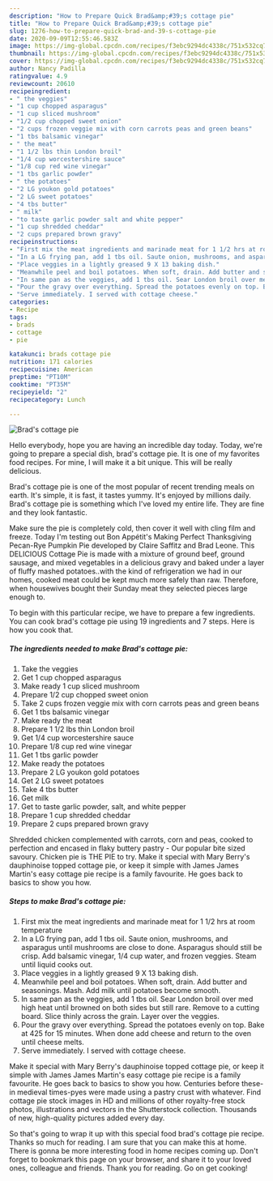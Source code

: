 ```yaml
---
description: "How to Prepare Quick Brad&amp;#39;s cottage pie"
title: "How to Prepare Quick Brad&amp;#39;s cottage pie"
slug: 1276-how-to-prepare-quick-brad-and-39-s-cottage-pie
date: 2020-09-09T12:55:46.583Z
image: https://img-global.cpcdn.com/recipes/f3ebc9294dc4338c/751x532cq70/brads-cottage-pie-recipe-main-photo.jpg
thumbnail: https://img-global.cpcdn.com/recipes/f3ebc9294dc4338c/751x532cq70/brads-cottage-pie-recipe-main-photo.jpg
cover: https://img-global.cpcdn.com/recipes/f3ebc9294dc4338c/751x532cq70/brads-cottage-pie-recipe-main-photo.jpg
author: Nancy Padilla
ratingvalue: 4.9
reviewcount: 20610
recipeingredient:
- " the veggies"
- "1 cup chopped asparagus"
- "1 cup sliced mushroom"
- "1/2 cup chopped sweet onion"
- "2 cups frozen veggie mix with corn carrots peas and green beans"
- "1 tbs balsamic vinegar"
- " the meat"
- "1 1/2 lbs thin London broil"
- "1/4 cup worcestershire sauce"
- "1/8 cup red wine vinegar"
- "1 tbs garlic powder"
- " the potatoes"
- "2 LG youkon gold potatoes"
- "2 LG sweet potatoes"
- "4 tbs butter"
- " milk"
- "to taste garlic powder salt and white pepper"
- "1 cup shredded cheddar"
- "2 cups prepared brown gravy"
recipeinstructions:
- "First mix the meat ingredients and marinade meat for 1 1/2 hrs at room temperature"
- "In a LG frying pan, add 1 tbs oil. Saute onion, mushrooms, and asparagus until mushrooms are close to done. Asparagus should still be crisp. Add balsamic vinegar, 1/4 cup water, and frozen veggies. Steam until liquid cooks out."
- "Place veggies in a lightly greased 9 X 13 baking dish."
- "Meanwhile peel and boil potatoes. When soft, drain. Add butter and seasonings. Mash. Add milk until potatoes become smooth."
- "In same pan as the veggies, add 1 tbs oil. Sear London broil over med high heat until browned on both sides but still rare. Remove to a cutting board. Slice thinly across the grain. Layer over the veggies."
- "Pour the gravy over everything. Spread the potatoes evenly on top. Bake at 425 for 15 minutes. When done add cheese and return to the oven until cheese melts."
- "Serve immediately. I served with cottage cheese."
categories:
- Recipe
tags:
- brads
- cottage
- pie

katakunci: brads cottage pie 
nutrition: 171 calories
recipecuisine: American
preptime: "PT10M"
cooktime: "PT35M"
recipeyield: "2"
recipecategory: Lunch

---
```



![Brad&#39;s cottage pie](https://img-global.cpcdn.com/recipes/f3ebc9294dc4338c/751x532cq70/brads-cottage-pie-recipe-main-photo.jpg)

Hello everybody, hope you are having an incredible day today. Today, we're going to prepare a special dish, brad&#39;s cottage pie. It is one of my favorites food recipes. For mine, I will make it a bit unique. This will be really delicious.

Brad&#39;s cottage pie is one of the most popular of recent trending meals on earth. It's simple, it is fast, it tastes yummy. It's enjoyed by millions daily. Brad&#39;s cottage pie is something which I've loved my entire life. They are fine and they look fantastic.

Make sure the pie is completely cold, then cover it well with cling film and freeze. Today I&#39;m testing out Bon Appétit&#39;s Making Perfect Thanksgiving Pecan-Rye Pumpkin Pie developed by Claire Saffitz and Brad Leone. This DELICIOUS Cottage Pie is made with a mixture of ground beef, ground sausage, and mixed vegetables in a delicious gravy and baked under a layer of fluffy mashed potatoes..with the kind of refrigeration we had in our homes, cooked meat could be kept much more safely than raw. Therefore, when housewives bought their Sunday meat they selected pieces large enough to.


To begin with this particular recipe, we have to prepare a few ingredients. You can cook brad&#39;s cottage pie using 19 ingredients and 7 steps. Here is how you cook that.

<!--inarticleads1-->

##### The ingredients needed to make Brad&#39;s cottage pie:

1. Take  the veggies
1. Get 1 cup chopped asparagus
1. Make ready 1 cup sliced mushroom
1. Prepare 1/2 cup chopped sweet onion
1. Take 2 cups frozen veggie mix with corn carrots peas and green beans
1. Get 1 tbs balsamic vinegar
1. Make ready  the meat
1. Prepare 1 1/2 lbs thin London broil
1. Get 1/4 cup worcestershire sauce
1. Prepare 1/8 cup red wine vinegar
1. Get 1 tbs garlic powder
1. Make ready  the potatoes
1. Prepare 2 LG youkon gold potatoes
1. Get 2 LG sweet potatoes
1. Take 4 tbs butter
1. Get  milk
1. Get to taste garlic powder, salt, and white pepper
1. Prepare 1 cup shredded cheddar
1. Prepare 2 cups prepared brown gravy


Shredded chicken complemented with carrots, corn and peas, cooked to perfection and encased in flaky buttery pastry - Our popular bite sized savoury. Chicken pie is THE PIE to try. Make it special with Mary Berry&#39;s dauphinoise topped cottage pie, or keep it simple with James James Martin&#39;s easy cottage pie recipe is a family favourite. He goes back to basics to show you how. 

<!--inarticleads2-->

##### Steps to make Brad&#39;s cottage pie:

1. First mix the meat ingredients and marinade meat for 1 1/2 hrs at room temperature
1. In a LG frying pan, add 1 tbs oil. Saute onion, mushrooms, and asparagus until mushrooms are close to done. Asparagus should still be crisp. Add balsamic vinegar, 1/4 cup water, and frozen veggies. Steam until liquid cooks out.
1. Place veggies in a lightly greased 9 X 13 baking dish.
1. Meanwhile peel and boil potatoes. When soft, drain. Add butter and seasonings. Mash. Add milk until potatoes become smooth.
1. In same pan as the veggies, add 1 tbs oil. Sear London broil over med high heat until browned on both sides but still rare. Remove to a cutting board. Slice thinly across the grain. Layer over the veggies.
1. Pour the gravy over everything. Spread the potatoes evenly on top. Bake at 425 for 15 minutes. When done add cheese and return to the oven until cheese melts.
1. Serve immediately. I served with cottage cheese.


Make it special with Mary Berry&#39;s dauphinoise topped cottage pie, or keep it simple with James James Martin&#39;s easy cottage pie recipe is a family favourite. He goes back to basics to show you how. Centuries before these-in medieval times-pyes were made using a pastry crust with whatever. Find cottage pie stock images in HD and millions of other royalty-free stock photos, illustrations and vectors in the Shutterstock collection. Thousands of new, high-quality pictures added every day. 

So that's going to wrap it up with this special food brad&#39;s cottage pie recipe. Thanks so much for reading. I am sure that you can make this at home. There is gonna be more interesting food in home recipes coming up. Don't forget to bookmark this page on your browser, and share it to your loved ones, colleague and friends. Thank you for reading. Go on get cooking!
